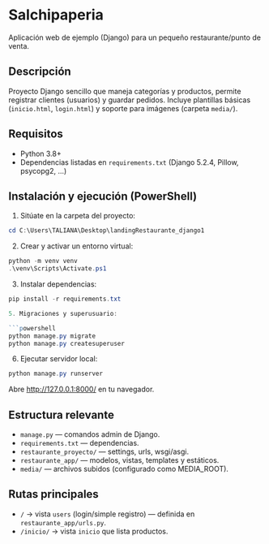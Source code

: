 # Salchipaperia

Aplicación web de ejemplo (Django) para un pequeño restaurante/punto de venta.

## Descripción

Proyecto Django sencillo que maneja categorías y productos, permite registrar clientes (usuarios) y guardar pedidos. Incluye plantillas básicas (`inicio.html`, `login.html`) y soporte para imágenes (carpeta `media/`).

## Requisitos

- Python 3.8+
- Dependencias listadas en `requirements.txt` (Django 5.2.4, Pillow, psycopg2, ...)

## Instalación y ejecución (PowerShell)

1. Sitúate en la carpeta del proyecto:

```powershell
cd C:\Users\TALIANA\Desktop\landingRestaurante_django1
```

2. Crear y activar un entorno virtual:

```powershell
python -m venv venv
.\venv\Scripts\Activate.ps1
```

3. Instalar dependencias:

```powershell
pip install -r requirements.txt

5. Migraciones y superusuario:

```powershell
python manage.py migrate
python manage.py createsuperuser
```

6. Ejecutar servidor local:

```powershell
python manage.py runserver
```

Abre http://127.0.0.1:8000/ en tu navegador.

## Estructura relevante

- `manage.py` — comandos admin de Django.
- `requirements.txt` — dependencias.
- `restaurante_proyecto/` — settings, urls, wsgi/asgi.
- `restaurante_app/` — modelos, vistas, templates y estáticos.
- `media/` — archivos subidos (configurado como MEDIA_ROOT).

## Rutas principales

- `/` → vista `users` (login/simple registro) — definida en `restaurante_app/urls.py`.
- `/inicio/` → vista `inicio` que lista productos.

